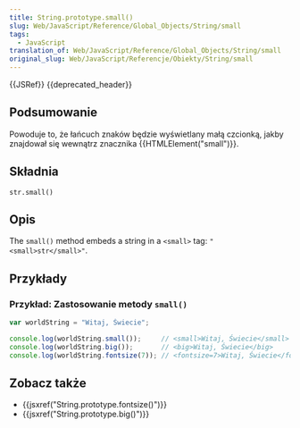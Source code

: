 ```yaml
---
title: String.prototype.small()
slug: Web/JavaScript/Reference/Global_Objects/String/small
tags:
  - JavaScript
translation_of: Web/JavaScript/Reference/Global_Objects/String/small
original_slug: Web/JavaScript/Referencje/Obiekty/String/small
---
```

{{JSRef}} {{deprecated_header}}

## Podsumowanie

Powoduje to, że łańcuch znaków będzie wyświetlany małą czcionką, jakby znajdował się wewnątrz znacznika {{HTMLElement("small")}}.

## Składnia

    str.small()

## Opis

The `small()` method embeds a string in a `<small>` tag: `"<small>str</small>"`.

## Przykłady

### Przykład: Zastosowanie metody `small()`

```js
var worldString = "Witaj, Świecie";

console.log(worldString.small());     // <small>Witaj, Świecie</small>
console.log(worldString.big());       // <big>Witaj, Świecie</big>
console.log(worldString.fontsize(7)); // <fontsize=7>Witaj, Świecie</fontsize>
```

## Zobacz także

- {{jsxref("String.prototype.fontsize()")}}
- {{jsxref("String.prototype.big()")}}
